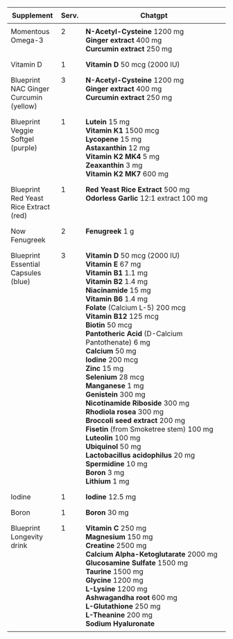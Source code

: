 <style>
        table {
            width: 100%;
            table-layout: fixed;
        }
        td, th {
            vertical-align: top !important;
            word-wrap: break-word;
            padding: 8px;
        }
        /* Set width for first column */
        th:nth-child(1), td:nth-child(1) {
            width: 100px;  /* Approximately 20 characters in most fonts */
        /* Set width for second column */
        th:nth-child(2), td:nth-child(2) {
            width: 40px;  /* Changed from 120px to 40px */
        }
    </style>
    
| **Supplement** | **Serv.** | **Chatgpt** |
|---|---|---|
| Momentous Omega-3 | 2 | **N-Acetyl-Cysteine** 1200 mg<br>**Ginger extract** 400 mg<br>**Curcumin extract** 250 mg |
| Vitamin D | 1 | **Vitamin D** 50 mcg (2000 IU) |
| Blueprint NAC Ginger Curcumin (yellow) | 3 | **N-Acetyl-Cysteine** 1200 mg<br>**Ginger extract** 400 mg<br>**Curcumin extract** 250 mg |
| Blueprint Veggie Softgel (purple) | 1 | **Lutein** 15 mg<br>**Vitamin K1** 1500 mcg<br>**Lycopene** 15 mg<br>**Astaxanthin** 12 mg<br>**Vitamin K2 MK4** 5 mg<br>**Zeaxanthin** 3 mg<br>**Vitamin K2 MK7** 600 mg |
| Blueprint Red Yeast Rice Extract (red) | 1 | **Red Yeast Rice Extract** 500 mg<br>**Odorless Garlic** 12:1 extract 100 mg |
| Now Fenugreek | 2 | **Fenugreek** 1 g |
| Blueprint Essential Capsules (blue) | 3 | **Vitamin D** 50 mcg (2000 IU)<br>**Vitamin E** 67 mg<br>**Vitamin B1** 1.1 mg<br>**Vitamin B2** 1.4 mg<br>**Niacinamide** 15 mg<br>**Vitamin B6** 1.4 mg<br>**Folate** (Calcium L-5) 200 mcg<br>**Vitamin B12** 125 mcg<br>**Biotin** 50 mcg<br>**Pantotheric Acid** (D-Calcium Pantothenate) 6 mg<br>**Calcium** 50 mg<br>**Iodine** 200 mcg<br>**Zinc** 15 mg<br>**Selenium** 28 mcg<br>**Manganese** 1 mg<br>**Genistein** 300 mg<br>**Nicotinamide Riboside** 300 mg<br>**Rhodiola rosea** 300 mg<br>**Broccoli seed extract** 200 mg<br>**Fisetin** (from Smoketree stem) 100 mg<br>**Luteolin** 100 mg<br>**Ubiquinol** 50 mg<br>**Lactobacillus acidophilus** 20 mg<br>**Spermidine** 10 mg<br>**Boron** 3 mg<br>**Lithium** 1 mg |
| Iodine | 1 | **Iodine** 12.5 mg |
| Boron | 1 | **Boron** 30 mg |
| Blueprint Longevity drink | 1 | **Vitamin C** 250 mg<br>**Magnesium** 150 mg<br>**Creatine** 2500 mg<br>**Calcium Alpha-Ketoglutarate** 2000 mg<br>**Glucosamine Sulfate** 1500 mg<br>**Taurine** 1500 mg<br>**Glycine** 1200 mg<br>**L-Lysine** 1200 mg<br>**Ashwagandha root** 600 mg<br>**L-Glutathione** 250 mg<br>**L-Theanine** 200 mg<br>**Sodium Hyaluronate** |

